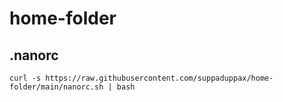 # home-folder
## .nanorc
`curl -s https://raw.githubusercontent.com/suppaduppax/home-folder/main/nanorc.sh | bash`
